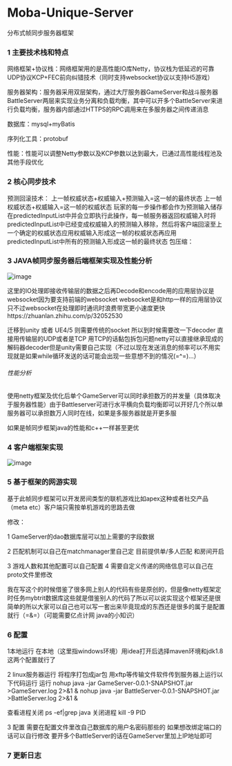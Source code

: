 # Moba-Unique-Server
 分布式帧同步服务器框架
 
 
###  1 主要技术栈和特点
网络框架+协议栈：网络框架用的是高性能IO库Netty，协议栈为低延迟的可靠UDP协议KCP+FEC前向纠错技术（同时支持websocket协议以支持H5游戏）

服务器架构：服务器采用双层架构，通过大厅服务器GameServer和战斗服务器BattleServer两层来实现业务分离和负载均衡，其中可以开多个BattleServer来进行负载均衡，服务器内部通过HTTPS的RPC调用来在多服务器之间传递消息

数据库：mysql+myBatis

序列化工具：protobuf

性能：性能可以调整Netty参数以及KCP参数以达到最大，已通过高性能线程池及其他手段优化

###  2 核心同步技术

预测回滚技术：        上一帧权威状态+权威输入+预测输入=这一帧的最终状态  上一帧权威状态+权威输入=这一帧的权威状态  玩家的每一步操作都会作为预测输入储存在predictedInputList中并会立即执行此操作，每一帧服务器返回权威输入时将 predictedInputList中已经变成权威输入的预测输入移除，然后将客户端回滚至上一个确定的权威状态应用权威输入形成这一帧的权威状态再应用predictedInputList中所有的预测输入形成这一帧的最终状态 
包压缩：

### 3 JAVA帧同步服务器后端框架实现及性能分析


![image](https://user-images.githubusercontent.com/91889375/164408950-0cd0c680-0bd4-447f-a9da-43ba0122b120.png)


这里的IO处理即接收传输层的数据之后再Decode和encode用的应用层协议是websocket因为要支持前端的websocket    websocket是和http一样的应用层协议只不过websocket在处理即时通讯时浪费带宽更小速度更快https://zhuanlan.zhihu.com/p/32052530

迁移到unity 或者 UE4/5 则需要传统的socket   所以到时候需要改一下decoder  直接用传输层的UDP或者是TCP  用TCP的话黏包拆包问题netty可以直接继承现成的解码器decoder但是unity需要自己实现（不过以现在发送消息的频率可以不用实现就是如果while循环发送的话可能会出现一些意想不到的情况(=^=)...）

###### 性能分析  

使用netty框架及优化后单个GameServer可以同时承担数万的并发量（具体取决于服务器性能）由于Battleserver可进行水平横向负载均衡即可以开好几个所以单服务器可以承担数万人同时在线，如果是多服务器就是开更多服

如果是帧同步框架java的性能和c++一样甚至更优

### 4   客户端框架实现

![image](https://user-images.githubusercontent.com/91889375/164409201-9e9958bc-d10c-4bcd-a4fb-95bd5f986794.png)

### 5   基于框架的网游实现

基于此帧同步框架可以开发房间类型的联机游戏比如apex这种或者社交产品（meta  etc）客户端只需按单机游戏的思路去做

修改：

1 GameServer的dao数据库层可以加上需要的字段数据

2 匹配机制可以自己在matchmanager里自己定 目前提供单/多人匹配 和房间开启

3 游戏人数和其他配置可以自己配置
4 需要自定义传递的网络信息可以自己在proto文件里修改

我在写这个的时候借鉴了很多网上别人的代码有些是原创的，但是像netty框架定时任务mybtrit数据库这些就是借鉴别人的代码了所以可以说实现这个框架还是很简单的所以大家可以自己也可以写一套出来毕竟现成的东西还是很多的属于是配置就行（=&=）（可能需要亿点计网 java的小知识）

### 6    配置

1本地运行  在本地（这里指windows环境）用idea打开后选择maven环境和jdk1.8这两个配置就行了

2 linux服务器运行   将程序打包成jar包 用xftp等传输文件软件传到服务器上运行以下代码运行
  运行
   nohup java -jar   GameServer-0.0.1-SNAPSHOT.jar  >GameServer.log  2>&1 &
  nohup java -jar   BattleServer-0.0.1-SNAPSHOT.jar  >BattleServer.log  2>&1 &

  查看进程关闭
  ps -ef|grep java
  关闭进程
  kill -9 PID

3 配置 需要在配置文件里改自己数据库的用户名密码那些的
       如果想改绑定端口的话可以自行修改 要开多个BattleServer的话在GameServer里加上IP地址即可

###  7 更新日志








